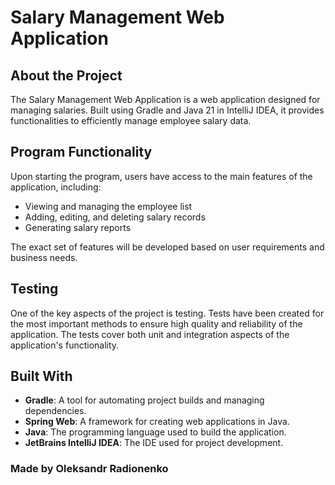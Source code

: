 # Salary Management Web Application

## About the Project

The Salary Management Web Application is a web application designed for managing salaries. Built using Gradle and Java 21 in IntelliJ IDEA, it provides functionalities to efficiently manage employee salary data.

## Program Functionality

Upon starting the program, users have access to the main features of the application, including:
- Viewing and managing the employee list
- Adding, editing, and deleting salary records
- Generating salary reports

The exact set of features will be developed based on user requirements and business needs.

## Testing

One of the key aspects of the project is testing. Tests have been created for the most important methods to ensure high quality and reliability of the application. The tests cover both unit and integration aspects of the application's functionality.

## Built With

- **Gradle**: A tool for automating project builds and managing dependencies.
- **Spring Web**: A framework for creating web applications in Java.
- **Java**: The programming language used to build the application.
- **JetBrains IntelliJ IDEA**: The IDE used for project development.

### Made by Oleksandr Radionenko
